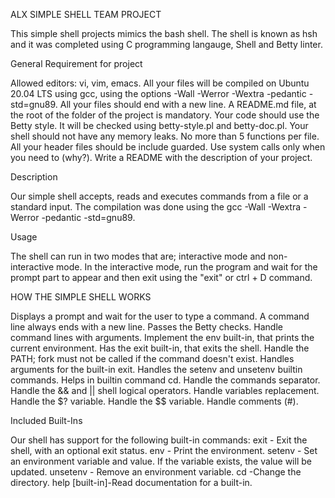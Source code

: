ALX SIMPLE SHELL TEAM PROJECT


This simple shell projects mimics the bash shell. The shell is known as hsh and it was completed using C programming langauge, Shell and Betty linter.


General Requirement for project

Allowed editors: vi, vim, emacs.
All your files will be compiled on Ubuntu 20.04 LTS using gcc, using the options -Wall -Werror -Wextra -pedantic -std=gnu89.
All your files should end with a new line.
A README.md file, at the root of the folder of the project is mandatory.
Your code should use the Betty style. It will be checked using betty-style.pl and betty-doc.pl.
Your shell should not have any memory leaks.
No more than 5 functions per file.
All your header files should be include guarded.
Use system calls only when you need to (why?).
Write a README with the description of your project.


Description

Our simple shell accepts, reads and executes commands from a file or a standard input. The compilation was done using the gcc -Wall -Wextra -Werror -pedantic -std=gnu89.


Usage

The shell can run in two modes that are; interactive mode and non-interactive mode. In the interactive mode, run the program and wait for the prompt part to appear and then exit using the "exit" or ctrl + D command.


HOW THE SIMPLE SHELL WORKS

Displays a prompt and wait for the user to type a command. A command line always ends with a new line.
Passes the Betty checks.
Handle command lines with arguments.
Implement the env built-in, that prints the current environment.
Has the exit built-in, that exits the shell.
Handle the PATH; fork must not be called if the command doesn't exist.
Handles arguments for the built-in exit.
Handles the setenv and unsetenv builtin commands.
Helps in  builtin command cd.
Handle the commands separator.
Handle the && and || shell logical operators.
Handle variables replacement.
Handle the $? variable.
Handle the $$ variable.
Handle comments (#).


Included Built-Ins

Our shell has support for the following built-in commands:
exit - Exit the shell, with an optional exit status.
env - Print the environment.
setenv - Set an environment variable and value. If the variable exists, the value will be updated.
unsetenv - Remove an environment variable.
cd -Change the directory.
help [built-in]-Read documentation for a built-in.
